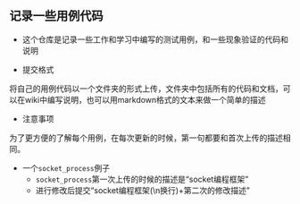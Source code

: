 ## 记录一些用例代码
- 这个仓库是记录一些工作和学习中编写的测试用例，和一些现象验证的代码和说明

- 提交格式

将自己的用例代码以一个文件夹的形式上传，文件夹中包括所有的代码和文档，可以在wiki中编写说明，也可以用markdown格式的文本来做一个简单的描述
- 注意事项

为了更方便的了解每个用例，在每次更新的时候，第一句都要和首次上传的描述相同。
- 一个`socket_process`例子
  - `socket_process`第一次上传的时候的描述是“socket编程框架”
  - 进行修改后提交“socket编程框架(\n换行)+第二次的修改描述”